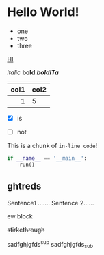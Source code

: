 # Hello World!


- one
- two
- three


[HI](www.test.de)


*italic*
**bold**
***boldITa***


|  col1 | col2|
|------:|:----|
  | 1 | 5 |


- [x] is
- [ ] not


This is a chunk of `in-line code`!


```python
if __name__ == '__main__':
    run()
```



## ghtreds
Sentence1 .......
Sentence 2......

ew block

~~stirkethrough~~

sadfghjgfds<sup>sup</sup>
sadfghjgfds<sub>sub</sub>


